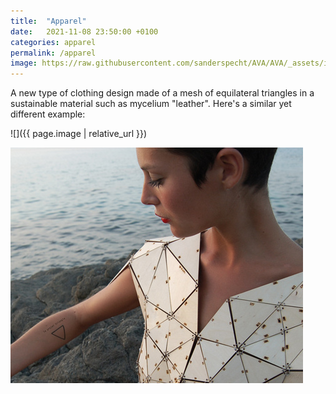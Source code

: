 ```yaml
---
title:  "Apparel"
date:   2021-11-08 23:50:00 +0100
categories: apparel
permalink: /apparel
image: https://raw.githubusercontent.com/sanderspecht/AVA/AVA/_assets/img/1.jpeg
---
```


A new type of clothing design made of a mesh of equilateral triangles in a sustainable material such as mycelium "leather". Here's a similar yet different example:

![]({{ page.image | relative_url }})

![image tooltip here](https://raw.githubusercontent.com/sanderspecht/AVA/AVA/_assets/img/2.jpeg)
